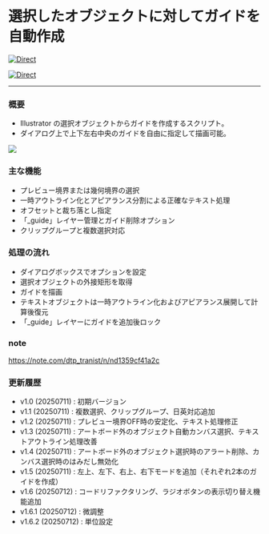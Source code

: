 # 選択したオブジェクトに対してガイドを自動作成

[![Direct](https://img.shields.io/badge/Direct%20Link-CreateGuidesFromSelection.jsx-ffcc00.svg)](https://github.com/swwwitch/illustrator-scripts/blob/master/jsx/guide/CreateGuidesFromSelection.jsx)

[![Direct](https://img.shields.io/badge/Back%20to%20home-All%20scripts-cccccc.svg)](https://github.com/swwwitch/illustrator-scripts/blob/master/README.md)

---

### 概要

- Illustrator の選択オブジェクトからガイドを作成するスクリプト。
- ダイアログ上で上下左右中央のガイドを自由に指定して描画可能。

![](https://www.dtp-transit.jp/images/ss-588-938-72-20250712-205442.png)

### 主な機能

- プレビュー境界または幾何境界の選択
- 一時アウトライン化とアピアランス分割による正確なテキスト処理
- オフセットと裁ち落とし指定
- 「_guide」レイヤー管理とガイド削除オプション
- クリップグループと複数選択対応

### 処理の流れ

- ダイアログボックスでオプションを設定
- 選択オブジェクトの外接矩形を取得
- ガイドを描画
- テキストオブジェクトは一時アウトライン化およびアピアランス展開して計算後復元
- 「_guide」レイヤーにガイドを追加後ロック

### note

https://note.com/dtp_tranist/n/nd1359cf41a2c

### 更新履歴


- v1.0 (20250711) : 初期バージョン
- v1.1 (20250711) : 複数選択、クリップグループ、日英対応追加
- v1.2 (20250711) : プレビュー境界OFF時の安定化、テキスト処理修正
- v1.3 (20250711) : アートボード外のオブジェクト自動カンバス選択、テキストアウトライン処理改善
- v1.4 (20250711) : アートボード外のオブジェクト選択時のアラート削除、カンバス選択時のはみだし無効化
- v1.5 (20250711) : 左上、左下、右上、右下モードを追加（それぞれ2本のガイドを作成）
- v1.6 (20250712) : コードリファクタリング、ラジオボタンの表示切り替え機能追加
- v1.6.1 (20250712) : 微調整
- v1.6.2 (20250712) : 単位設定